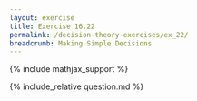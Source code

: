```yaml
---
layout: exercise
title: Exercise 16.22
permalink: /decision-theory-exercises/ex_22/
breadcrumb: Making Simple Decisions
---
```


{% include mathjax_support %}

<div><i class="arrow-up loader" data-chapter="decision-theory-exercises" data-exercise="ex_22" data-rating="0"></i></div>
{% include_relative question.md %}
